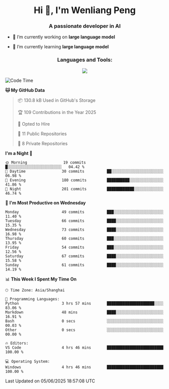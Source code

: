 <h1 align="center">Hi 👋, I'm Wenliang Peng</h1>
<h3 align="center">A passionate developer in AI</h3>

- 🔭 I’m currently working on **large language model**

- 🌱 I’m currently learning **large language model**

<!-- <h3 align="left">Connect with me:</h3> -->
<!-- <p align="left">
</p> -->

<h3 align="center">Languages and Tools:</h3>
<p align="center">
  <a href="https://skillicons.dev">
    <img src="https://skillicons.dev/icons?i=cpp,ros,docker,azure,git,linux,py,pytorch,cmake,githubactions,powershell,md&perline=6" />
  </a>
</p>


<!-- <p><img align="center" src="https://github-readme-stats.vercel.app/api/top-langs?username=bpwl0121&show_icons=true&locale=en&layout=compact" alt="bpwl0121" /></p> -->

<!-- <p><img align="center" src="https://github-readme-streak-stats.herokuapp.com/?user=bpwl0121&" alt="bpwl0121" /></p> -->

<!--START_SECTION:waka-->
![Code Time](http://img.shields.io/badge/Code%20Time-264%20hrs%2020%20mins-blue)

**🐱 My GitHub Data** 

> 📦 130.8 kB Used in GitHub's Storage 
 > 
> 🏆 109 Contributions in the Year 2025
 > 
> 💼 Opted to Hire
 > 
> 📜 11 Public Repositories 
 > 
> 🔑 8 Private Repositories 
 > 
**I'm a Night 🦉** 

```text
🌞 Morning                19 commits          █░░░░░░░░░░░░░░░░░░░░░░░░   04.42 % 
🌆 Daytime                30 commits          ██░░░░░░░░░░░░░░░░░░░░░░░   06.98 % 
🌃 Evening                180 commits         ██████████░░░░░░░░░░░░░░░   41.86 % 
🌙 Night                  201 commits         ████████████░░░░░░░░░░░░░   46.74 % 
```
📅 **I'm Most Productive on Wednesday** 

```text
Monday                   49 commits          ███░░░░░░░░░░░░░░░░░░░░░░   11.40 % 
Tuesday                  66 commits          ████░░░░░░░░░░░░░░░░░░░░░   15.35 % 
Wednesday                73 commits          ████░░░░░░░░░░░░░░░░░░░░░   16.98 % 
Thursday                 60 commits          ███░░░░░░░░░░░░░░░░░░░░░░   13.95 % 
Friday                   54 commits          ███░░░░░░░░░░░░░░░░░░░░░░   12.56 % 
Saturday                 67 commits          ████░░░░░░░░░░░░░░░░░░░░░   15.58 % 
Sunday                   61 commits          ████░░░░░░░░░░░░░░░░░░░░░   14.19 % 
```


📊 **This Week I Spent My Time On** 

```text
🕑︎ Time Zone: Asia/Shanghai

💬 Programming Languages: 
Python                   3 hrs 57 mins       █████████████████████░░░░   83.06 % 
Markdown                 48 mins             ████░░░░░░░░░░░░░░░░░░░░░   16.91 % 
Bash                     0 secs              ░░░░░░░░░░░░░░░░░░░░░░░░░   00.03 % 
Other                    0 secs              ░░░░░░░░░░░░░░░░░░░░░░░░░   00.00 % 

🔥 Editors: 
VS Code                  4 hrs 46 mins       █████████████████████████   100.00 % 

💻 Operating System: 
Windows                  4 hrs 46 mins       █████████████████████████   100.00 % 
```


 Last Updated on 05/06/2025 18:57:08 UTC
<!--END_SECTION:waka-->
